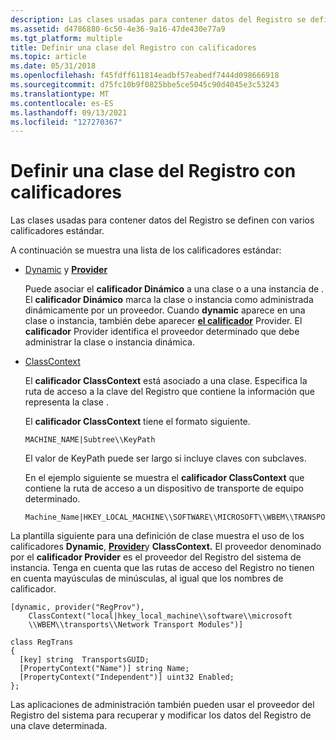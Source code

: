 ```yaml
---
description: Las clases usadas para contener datos del Registro se definen con varios calificadores estándar.
ms.assetid: d4786880-6c50-4e36-9a16-47de430e77a9
ms.tgt_platform: multiple
title: Definir una clase del Registro con calificadores
ms.topic: article
ms.date: 05/31/2018
ms.openlocfilehash: f45fdff611814eadbf57eabedf7444d098666918
ms.sourcegitcommit: d75fc10b9f0825bbe5ce5045c90d4045e3c53243
ms.translationtype: MT
ms.contentlocale: es-ES
ms.lasthandoff: 09/13/2021
ms.locfileid: "127270367"
---
```

# <a name="defining-a-registry-class-with-qualifiers"></a>Definir una clase del Registro con calificadores

Las clases usadas para contener datos del Registro se definen con varios calificadores estándar.

A continuación se muestra una lista de los calificadores estándar:

-   [Dynamic](standard-wmi-qualifiers.md) y [ **Provider**](/windows/desktop/api/Provider/nl-provider-provider)

    Puede asociar el **calificador Dinámico** a una clase o a una instancia de . El **calificador Dinámico** marca la clase o instancia como administrada dinámicamente por un proveedor. Cuando **dynamic** aparece en una clase o instancia, también debe aparecer [**el calificador**](/windows/desktop/api/Provider/nl-provider-provider) Provider. El **calificador** Provider identifica el proveedor determinado que debe administrar la clase o instancia dinámica.

-   [ClassContext](standard-wmi-qualifiers.md)

    El **calificador ClassContext** está asociado a una clase. Especifica la ruta de acceso a la clave del Registro que contiene la información que representa la clase .

    El **calificador ClassContext** tiene el formato siguiente.

    ``` syntax
    MACHINE_NAME|Subtree\\KeyPath
    ```

    El valor de KeyPath puede ser largo si incluye claves con subclaves.

    En el ejemplo siguiente se muestra el **calificador ClassContext** que contiene la ruta de acceso a un dispositivo de transporte de equipo determinado.

    ``` syntax
    Machine_Name|HKEY_LOCAL_MACHINE\\SOFTWARE\\MICROSOFT\\WBEM\\TRANSPORTS
    ```

La plantilla siguiente para una definición de clase muestra el uso de los calificadores **Dynamic**, [**Provider**](/windows/desktop/api/Provider/nl-provider-provider)y **ClassContext.** El proveedor denominado por el **calificador Provider** es el proveedor del Registro del sistema de instancia. Tenga en cuenta que las rutas de acceso del Registro no tienen en cuenta mayúsculas de minúsculas, al igual que los nombres de calificador.

``` syntax
[dynamic, provider("RegProv"), 
    ClassContext("local|hkey_local_machine\\software\\microsoft
    \\WBEM\\transports\\Network Transport Modules")]

class RegTrans
{
  [key] string  TransportsGUID;
  [PropertyContext("Name")] string Name;
  [PropertyContext("Independent")] uint32 Enabled;
};
```

Las aplicaciones de administración también pueden usar el proveedor del Registro del sistema para recuperar y modificar los datos del Registro de una clave determinada.

 

 



